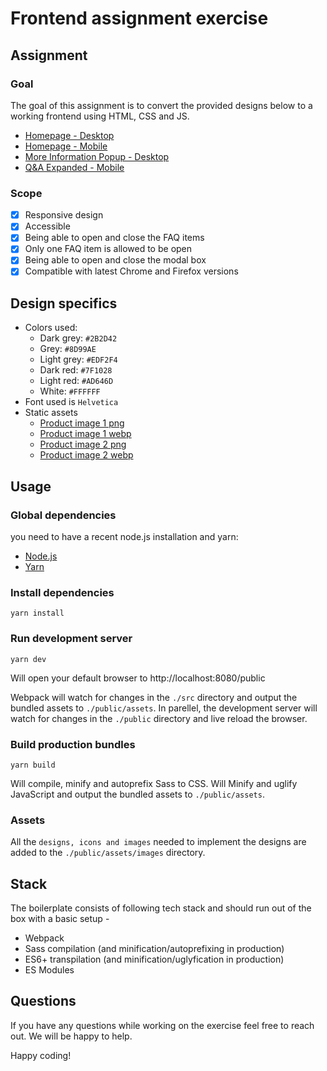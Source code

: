 # Frontend assignment exercise

## Assignment

### Goal

The goal of this assignment is to convert the provided designs below to a working frontend using HTML, CSS and JS. 

- [Homepage - Desktop](designs/Red%20Alert%20-%20Homepage%20-%20Desktop.png)
- [Homepage - Mobile](designs/Red%20Alert%20-%20Homepage%20-%20Mobile.png)
- [More Information Popup - Desktop](designs/Red%20Alert%20-%20More%20Information%20Popup%20-%20Desktop.png)
- [Q&A Expanded - Mobile](designs/Red%20Alert%20-%20Q&A%20Expanded%20-%20Mobile.png)

### Scope

- [x] Responsive design
- [x] Accessible
- [x] Being able to open and close the FAQ items
- [x] Only one FAQ item is allowed to be open
- [x] Being able to open and close the modal box
- [x] Compatible with latest Chrome and Firefox versions 

## Design specifics

- Colors used:
    - Dark grey: `#2B2D42`
    - Grey: `#8D99AE`
    - Light grey: `#EDF2F4`
    - Dark red: `#7F1028`
    - Light red: `#AD646D`
    - White: `#FFFFFF` 
- Font used is `Helvetica`
- Static assets
    - [Product image 1 png](./public/assets/images/product-1-transparent.png)
    - [Product image 1 webp](./public/assets/images/product-1-transparent.webp)
    - [Product image 2 png](./public/assets/images/product-2-transparent.png)
    - [Product image 2 webp](./public/assets/images/product-2-transparent.webp)

## Usage

### Global dependencies

you need to have a recent node.js installation and yarn:
- [Node.js](https://nodejs.org/)
- [Yarn](https://yarnpkg.com/)

### Install dependencies

```
yarn install
```

### Run development server

```
yarn dev
```

Will open your default browser to http://localhost:8080/public

Webpack will watch for changes in the `./src` directory and output the bundled assets to `./public/assets`. In parellel, the development server will watch for changes in the `./public` directory and live reload the browser.

### Build production bundles

```
yarn build
```

Will compile, minify and autoprefix Sass to CSS. Will Minify and uglify JavaScript and output the bundled assets to `./public/assets`.

### Assets

All the `designs, icons and images` needed to implement the designs are added to the `./public/assets/images` directory.

## Stack

The boilerplate consists of following tech stack and should run out of the box with a basic setup - 

- Webpack
- Sass compilation (and minification/autoprefixing in production)
- ES6+ transpilation (and minification/uglyfication in production)
- ES Modules

## Questions

If you have any questions while working on the exercise feel free to reach out. We will be happy to help.

Happy coding!
